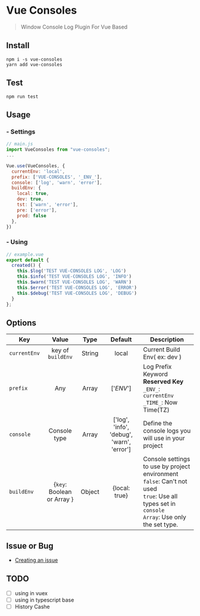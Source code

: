# Vue Consoles 
>Window Console Log Plugin For Vue Based

## Install 
```shell
npm i -s vue-consoles 
yarn add vue-consoles 
```

## Test
```shell
npm run test
```

## Usage
### - Settings
```js
// main.js
import VueConsoles from "vue-consoles";
...

Vue.use(VueConsoles, {
  currentEnv: 'local',
  prefix: ['VUE-CONSOLES', '_ENV_'],
  console: ['log', 'warn', 'error'],
  buildEnv: {
    local: true,
    dev: true,
    tst: ['warn', 'error'],
    pre: ['error'],
    prod: false
  },
}) 
```

### - Using
```js
// example.vue
export default {
  created() {
    this.$log('TEST VUE-CONSOLES LOG', 'LOG')
    this.$info('TEST VUE-CONSOLES LOG', 'INFO')
    this.$warn('TEST VUE-CONSOLES LOG', 'WARN')
    this.$error('TEST VUE-CONSOLES LOG', 'ERROR')
    this.$debug('TEST VUE-CONSOLES LOG', 'DEBUG')
  }
};
```
## Options
| Key | Value | Type | Default | Description |
| --- |:---:|:---:|:---:|---|
| `currentEnv` | key of `buildEnv` | String | local | Current Build Env( ex: dev ) |
| `prefix` | Any | Array | ['_ENV_'] | Log Prefix Keyword <br><b>Reserved Key</b> <br>`_ENV_`: `currentEnv`<br>`_TIME_`: Now Time(TZ) |
|`console`| Console type | Array | ['log', 'info', 'debug', 'warn', 'error'] | Define the console logs you will use in your project |
| `buildEnv` | {`key`: Boolean or Array } | Object | {local: true} | Console settings to use by project environment <br> `false`: Can't not used <br>`true`: Use all types set in `console` <br> `Array`: Use only the set type. |

## Issue or Bug
 - [Creating an issue](https://github.com/khs9339/vue-consoles/issues)
 
## TODO
- [ ] using in vuex  
- [ ] using in typescript base
- [ ] History Cashe
